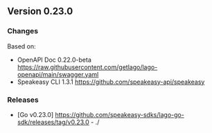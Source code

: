 

## Version 0.23.0
### Changes
Based on:
- OpenAPI Doc 0.22.0-beta https://raw.githubusercontent.com/getlago/lago-openapi/main/swagger.yaml
- Speakeasy CLI 1.3.1 https://github.com/speakeasy-api/speakeasy
### Releases
- [Go v0.23.0] https://github.com/speakeasy-sdks/lago-go-sdk/releases/tag/v0.23.0 - ./